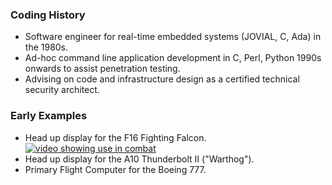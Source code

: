 ### Coding History

* Software engineer for real-time embedded systems (JOVIAL, C, Ada) in the 1980s.
* Ad-hoc command line application development in C, Perl, Python 1990s onwards to assist penetration testing.
* Advising on code and infrastructure design as a certified technical security architect.

### Early Examples

* Head up display for the F16 Fighting Falcon. [![video showing use in combat](https://img.youtube.com/vi/2uh4yMAx2UA/0.jpg)](https://www.youtube.com/watch?v=2uh4yMAx2UA)
* Head up display for the A10 Thunderbolt II ("Warthog").
* Primary Flight Computer for the Boeing 777.

